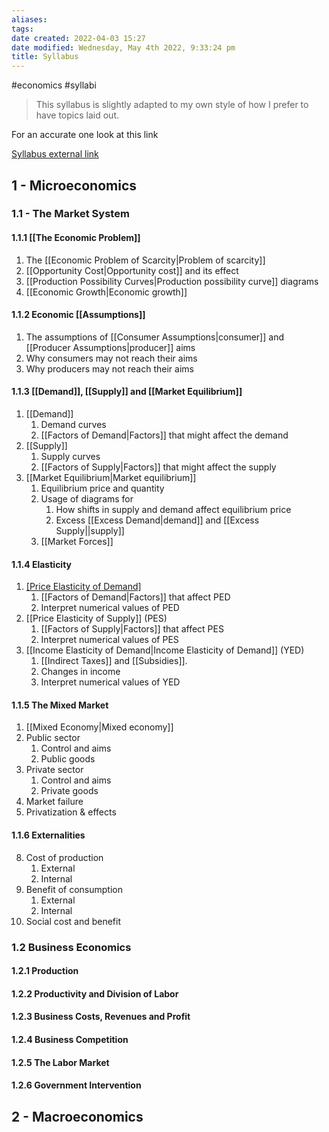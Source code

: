```yaml
---
aliases: 
tags: 
date created: 2022-04-03 15:27
date modified: Wednesday, May 4th 2022, 9:33:24 pm
title: Syllabus
---
```


#economics #syllabi

> This syllabus is slightly adapted to my own style of how I prefer to have topics laid out.

For an accurate one look at this link

[Syllabus external link](https://drive.google.com/file/d/1YQ7Av-C-JznFwmNxP8kvRXz5WmiyMXMr/view)

## 1 - Microeconomics

### 1.1 - The Market System

#### 1.1.1 [[The Economic Problem]]

1. The [[Economic Problem of Scarcity|Problem of scarcity]]
2. [[Opportunity Cost|Opportunity cost]] and its effect
3. [[Production Possibility Curves|Production possibility curve]] diagrams
4. [[Economic Growth|Economic growth]]

#### 1.1.2 Economic [[Assumptions]]

1. The assumptions of [[Consumer Assumptions|consumer]] and [[Producer Assumptions|producer]] aims
2. Why consumers may not reach their aims
3. Why producers may not reach their aims

#### 1.1.3 [[Demand]], [[Supply]] and [[Market Equilibrium]]

1. [[Demand]]
   1. Demand curves
   2. [[Factors of Demand|Factors]] that might affect the demand
2. [[Supply]]
   1. Supply curves
   2. [[Factors of Supply|Factors]] that might affect the supply
3. [[Market Equilibrium|Market equilibrium]]
   1. Equilibrium price and quantity
   2. Usage of diagrams for
	  1. How shifts in supply and demand affect equilibrium price
	  2. Excess [[Excess Demand|demand]] and [[Excess Supply||supply]]
   3. [[Market Forces]]

#### 1.1.4 Elasticity

1. [[Price Elasticity of Demand]](PED)
   1. [[Factors of Demand|Factors]] that affect PED
   2. Interpret numerical values of PED
2. [[Price Elasticity of Supply]] (PES)
   1. [[Factors of Supply|Factors]] that affect PES
   2. Interpret numerical values of PES
3. [[Income Elasticity of Demand|Income Elasticity of Demand]] (YED)
   1. [[Indirect Taxes]] and [[Subsidies]].
   2. Changes in income
   3. Interpret numerical values of YED

#### 1.1.5 The Mixed Market

1. [[Mixed Economy|Mixed economy]]
2. Public sector
   1. Control and aims
   2. Public goods
3. Private sector
   1. Control and aims
   2. Private goods
4. Market failure
5. Privatization & effects

#### 1.1.6 Externalities

8. Cost of production
   1. External
   2. Internal
9. Benefit of consumption
   1. External
   2. Internal
10. Social cost and benefit

### 1.2 Business Economics

#### 1.2.1 Production

#### 1.2.2 Productivity and Division of Labor

#### 1.2.3 Business Costs, Revenues and Profit

#### 1.2.4 Business Competition

#### 1.2.5 The Labor Market

#### 1.2.6 Government Intervention

## 2 - Macroeconomics
